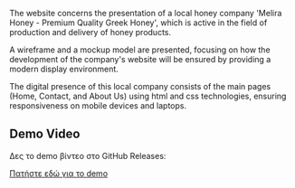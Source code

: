 The website concerns the presentation of a local honey company 'Melira Honey - Premium Quality Greek Honey', which is active in the field of production and delivery of honey products. 

A wireframe and a mockup model are presented, focusing on how the development of the company's website will be ensured by providing a modern display environment. 

The digital presence of this local company consists of the main pages (Home, Contact, and About Us) using html and css technologies, ensuring responsiveness on mobile devices and laptops.

## Demo Video

Δες το demo βίντεο στο GitHub Releases:

[Πατήστε εδώ για το demo](https://github.com/EvangeliaBi/Creation-of-a-business-website-using-HTML5-CSS3/releases/tag/v1.0-demo)
